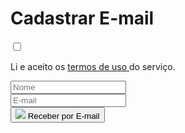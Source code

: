<div id="modal-email" class="d-none myModal-content email-modal px-md-3">
  <h1 class="header-title">Cadastrar E-mail</h1>
  <form>
    <div class="d-flex justify-content-center">
      <input required type="checkbox" class="float-left checkbox-position">
      <p class="mb-0 mt-3">
        Li e aceito os
        <a href="{{ '/termos-de-uso.html' | relative_url }}">
          termos de uso
        </a>
        do serviço.
      </p>
    </div>
    <div class="input-group mt-3 px-md-5">
      <div class="form-group col-6 px-1">
        <input Type="text" class="form-control" required placeholder="Nome">
      </div>
      <div class="form-group col-6 px-1">
        <input type="email" class="form-control" required placeholder="E-mail">
      </div>
    </div>
    <div class="d-flex justify-content-center pt-2">
      <button type="submit">
        <img src="{{ 'assets/images/modal-mail.png'  | relative_url }}" class="modal-img w-25">
        <span class="modal-icon-email font-hover-mail font-weight-bold py-2 px-4">Receber por E-mail</span>
      </button>
    </div>
  </form>
</div>
